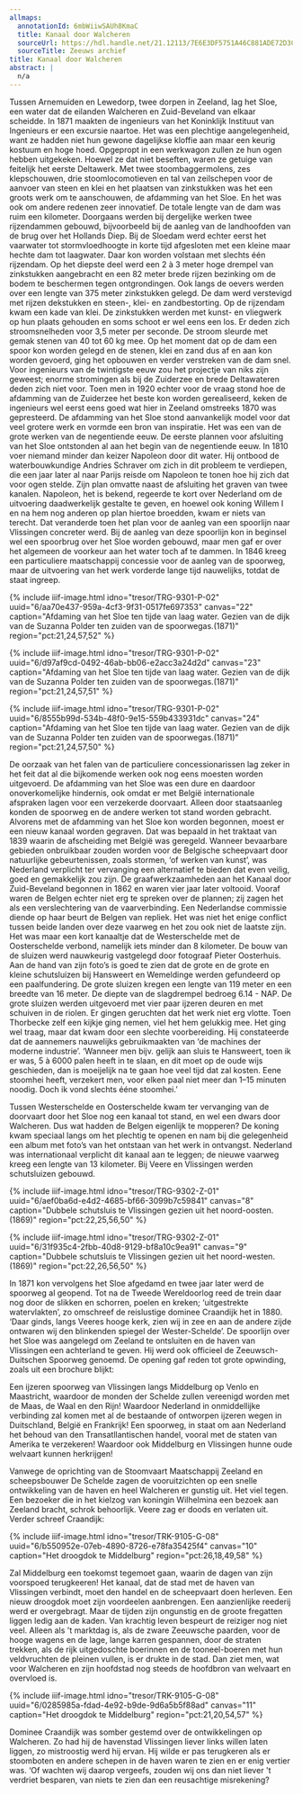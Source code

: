 ```yaml
---
allmaps:
  annotationId: 6mbWiiwSAUh8KmaC
  title: Kanaal door Walcheren
  sourceUrl: https://hdl.handle.net/21.12113/7E6E3DF5751A46C881ADE72D3CBE25E6
  sourceTitle: Zeeuws archief
title: Kanaal door Walcheren
abstract: |
  n/a
---
```

Tussen Arnemuiden en Lewedorp, twee dorpen in Zeeland, lag het Sloe, een water dat de eilanden Walcheren en Zuid-Beveland van elkaar scheidde. In 1871 maakten de ingenieurs van het Koninklijk Instituut van Ingenieurs er een excursie naartoe. Het was een plechtige aangelegenheid, want ze hadden niet hun gewone dagelijkse kloffie aan maar een keurig kostuum en hoge hoed. Opgepropt in een werkwagon zullen ze hun ogen hebben uitgekeken. Hoewel ze dat niet beseften, waren ze getuige van feitelijk het eerste Deltawerk. 
Met twee stoombaggermolens, zes klepschouwen, drie stoomlocomotieven en tal van zeilschepen voor de aanvoer van steen en klei en het plaatsen van zinkstukken was het een groots werk om te aanschouwen, de afdamming van het Sloe. En het was ook om andere redenen zeer innovatief. De totale lengte van de dam was ruim een kilometer. Doorgaans werden bij dergelijke werken twee rijzendammen gebouwd, bijvoorbeeld bij de aanleg van de landhoofden van de brug over het Hollands Diep. Bij de Sloedam werd echter eerst het vaarwater tot stormvloedhoogte in korte tijd afgesloten met een kleine maar hechte dam tot laagwater. Daar kon worden volstaan met slechts één rijzendam. 
Op het diepste deel werd een 2 à 3 meter hoge drempel van zinkstukken aangebracht en een 82 meter brede rijzen bezinking om de bodem te beschermen tegen ontgrondingen. Ook langs de oevers werden over een lengte van 375 meter zinkstukken gelegd. De dam werd verstevigd met rijzen dekstukken en steen-, klei- en zandbestorting. Op de rijzendam kwam een kade van klei. De zinkstukken werden met kunst- en vliegwerk op hun plaats gehouden en soms schoot er wel eens een los. Er deden zich stroomsnelheden voor 3,5 meter per seconde. De stroom sleurde met gemak stenen van 40 tot 60 kg mee. Op het moment dat op de dam een spoor kon worden gelegd en de stenen, klei en zand dus af en aan kon worden gevoerd, ging het opbouwen en verder verstreken van de dam snel. 
Voor ingenieurs van de twintigste eeuw zou het projectje van niks zijn geweest; enorme stromingen als bij de Zuiderzee en brede Deltawateren deden zich niet voor. Toen men in 1920 echter voor de vraag stond hoe de afdamming van de Zuiderzee het beste kon worden gerealiseerd, keken de ingenieurs wel eerst eens goed wat hier in Zeeland omstreeks 1870 was gepresteerd. De afdamming van het Sloe stond aanvankelijk model voor dat veel grotere werk en vormde een bron van inspiratie. Het was een van de grote werken van de negentiende eeuw.
De eerste plannen voor afsluiting van het Sloe ontstonden al aan het begin van de negentiende eeuw. In 1810 voer niemand minder dan keizer Napoleon door dit water. Hij ontbood de waterbouwkundige Andries Schraver om zich in dit probleem te verdiepen, die een jaar later al naar Parijs reisde om Napoleon te tonen hoe hij zich dat voor ogen stelde. Zijn plan omvatte naast de afsluiting het graven van twee kanalen. Napoleon, het is bekend, regeerde te kort over Nederland om de uitvoering daadwerkelijk gestalte te geven, en hoewel ook koning Willem I en na hem nog anderen op plan hiertoe broedden, kwam er niets van terecht. Dat veranderde toen het plan voor de aanleg van een spoorlijn naar Vlissingen concreter werd. Bij de aanleg van deze spoorlijn kon in beginsel wel een spoorbrug over het Sloe worden gebouwd, maar men gaf er over het algemeen de voorkeur aan het water toch af te dammen. In 1846 kreeg een particuliere maatschappij concessie voor de aanleg van de spoorweg, maar de uitvoering van het werk vorderde lange tijd nauwelijks, totdat de staat ingreep. 


{% include iiif-image.html idno="tresor/TRG-9301-P-02" uuid="6/aa70e437-959a-4cf3-9f31-0517fe697353" canvas="22" caption="Afdaming van het Sloe ten tijde van laag water. Gezien van de dijk van de Suzanna Polder ten zuiden van de spoorwegas.(1871)" region="pct:21,24,57,52" %}

{% include iiif-image.html idno="tresor/TRG-9301-P-02" uuid="6/d97af9cd-0492-46ab-bb06-e2acc3a24d2d" canvas="23" caption="Afdaming van het Sloe ten tijde van laag water. Gezien van de dijk van de Suzanna Polder ten zuiden van de spoorwegas.(1871)" region="pct:21,24,57,51" %}

{% include iiif-image.html idno="tresor/TRG-9301-P-02" uuid="6/8555b99d-534b-48f0-9e15-559b433931dc" canvas="24" caption="Afdaming van het Sloe ten tijde van laag water. Gezien van de dijk van de Suzanna Polder ten zuiden van de spoorwegas.(1871)" region="pct:21,24,57,50" %}

De oorzaak van het falen van de particuliere concessionarissen lag zeker in het feit dat al die bijkomende werken ook nog eens moesten worden uitgevoerd. De afdamming van het Sloe was een dure en daardoor onoverkomelijke hindernis, ook omdat er met België internationale afspraken lagen voor een verzekerde doorvaart. Alleen door staatsaanleg konden de spoorweg en de andere werken tot stand worden gebracht. 
Alvorens met de afdamming van het Sloe kon worden begonnen, moest er een nieuw kanaal worden gegraven. Dat was bepaald in het traktaat van 1839 waarin de afscheiding met België was geregeld. Wanneer bevaarbare gebieden onbruikbaar zouden worden voor de Belgische scheepvaart door natuurlijke gebeurtenissen, zoals stormen, ‘of werken van kunst’, was Nederland verplicht ter vervanging een alternatief te bieden dat even veilig, goed en gemakkelijk zou zijn. De graafwerkzaamheden aan het Kanaal door Zuid-Beveland begonnen in 1862 en waren vier jaar later voltooid. Vooraf waren de Belgen echter niet erg te spreken over de plannen; zij zagen het als een verslechtering van de vaarverbinding. Een Nederlandse commissie diende op haar beurt de Belgen van repliek. 
Het was niet het enige conflict tussen beide landen over deze vaarweg en het zou ook niet de laatste zijn. Het was maar een kort kanaaltje dat de Westerschelde met de Oosterschelde verbond, namelijk iets minder dan 8 kilometer. De bouw van de sluizen werd nauwkeurig vastgelegd door fotograaf Pieter Oosterhuis. Aan de hand van zijn foto’s is goed te zien dat de grote en de grote en kleine schutsluizen bij Hansweert en Wemeldinge werden gefundeerd op een paalfundering. De grote sluizen kregen een lengte van 119 meter en een breedte van 16 meter. De diepte van de slagdrempel bedroeg 6.14 - NAP. De grote sluizen werden uitgevoerd met vier paar ijzeren deuren en met schuiven in de riolen. 
Er gingen geruchten dat het werk niet erg vlotte. Toen Thorbecke zelf een kijkje ging nemen, viel het hem gelukkig mee. Het ging wel traag, maar dat kwam door een slechte voorbereiding. Hij constateerde dat de aannemers nauwelijks gebruikmaakten van ‘de machines der moderne industrie’. ‘Wanneer men bijv. gelijk aan sluis te Hansweert, toen ik er was, 5 à 6000 palen heeft in te slaan, en dit moet op de oude wijs geschieden, dan is moeijelijk na te gaan hoe veel tijd dat zal kosten. Eene stoomhei heeft, verzekert men, voor elken paal niet meer dan 1–15 minuten noodig. Doch ik vond slechts ééne stoomhei.’

Tussen Westerschelde en Oosterschelde kwam ter vervanging van de doorvaart door het Sloe nog een kanaal tot stand, en wel een dwars door Walcheren. Dus wat hadden de Belgen eigenlijk te mopperen? De koning kwam speciaal langs om het plechtig te openen en nam bij die gelegenheid een album met foto’s van het ontstaan van het werk in ontvangst. Nederland was internationaal verplicht dit kanaal aan te leggen; de nieuwe vaarweg kreeg een lengte van 13 kilometer. Bij Veere en Vlissingen werden schutsluizen gebouwd.

{% include iiif-image.html idno="tresor/TRG-9302-Z-01" uuid="6/aef0ba6d-e4d2-4685-bf66-3099b7c59841" canvas="8" caption="Dubbele schutsluis te Vlissingen gezien uit het noord-oosten. (1869)" region="pct:22,25,56,50" %}

{% include iiif-image.html idno="tresor/TRG-9302-Z-01" uuid="6/31f935c4-2fbb-40d8-9129-bf8a10c9ea91" canvas="9" caption="Dubbele schutsluis te Vlissingen gezien uit het noord-westen. (1869)" region="pct:22,26,56,50" %}

In 1871 kon vervolgens het Sloe afgedamd en twee jaar later werd de spoorweg al geopend. Tot na de Tweede Wereldoorlog reed de trein daar nog door de slikken en schorren, poelen en kreken; ‘uitgestrekte watervlakten’, zo omschreef de reislustige dominee Craandijk het in 1880. ‘Daar ginds, langs Veeres hooge kerk, zien wij in zee en aan de andere zijde ontwaren wij den blinkenden spiegel der Wester-Schelde’. 
De spoorlijn over het Sloe was aangelegd om Zeeland te ontsluiten en de haven van Vlissingen een achterland te geven. Hij werd ook officieel de Zeeuwsch-Duitschen Spoorweg genoemd. De opening gaf reden tot grote opwinding, zoals uit een brochure blijkt:

Een ijzeren spoorweg van Vlissingen langs Middelburg op Venlo en Maastricht, waardoor de monden der Schelde zullen vereenigd worden met de Maas, de Waal en den Rijn! Waardoor Nederland in onmiddellijke verbinding zal komen met al de bestaande of ontworpen ijzeren wegen in Duitschland, België en Frankrijk! Een spoorweg, in staat om aan Nederland het behoud van den Transatllantischen handel, vooral met de staten van Amerika te verzekeren! Waardoor ook Middelburg en Vlissingen hunne oude welvaart kunnen herkrijgen!

Vanwege de oprichting van de Stoomvaart Maatschappij Zeeland en scheepsbouwer De Schelde zagen de vooruitzichten op een snelle ontwikkeling van de haven en heel Walcheren er gunstig uit. Het viel tegen. Een bezoeker die in het kielzog van koningin Wilhelmina een bezoek aan Zeeland bracht, schrok behoorlijk. Veere zag er doods en verlaten uit. Verder schreef Craandijk:

{% include iiif-image.html idno="tresor/TRK-9105-G-08" uuid="6/b550952e-07eb-4890-8726-e78fa35425f4" canvas="10" caption="Het droogdok te Middelburg" region="pct:26,18,49,58" %}

Zal Middelburg een toekomst tegemoet gaan, waarin de dagen van zijn voorspoed terugkeeren! Het kanaal, dat de stad met de haven van Vlissingen verbindt, moet den handel en de scheepvaart doen herleven. Een nieuw droogdok moet zijn voordeelen aanbrengen. Een aanzienlijke reederij werd er overgebragt. Maar de tijden zijn ongunstig en de groote fregatten liggen ledig aan de kaden. Van krachtig leven bespeurt de reiziger nog niet veel. Alleen als 't marktdag is, als de zware Zeeuwsche paarden, voor de hooge wagens en de lage, lange karren gespannen, door de straten trekken, als de rijk uitgedoschte boerinnen en de tooneel-boeren met hun veldvruchten de pleinen vullen, is er drukte in de stad. Dan ziet men, wat voor Walcheren en zijn hoofdstad nog steeds de hoofdbron van welvaart en overvloed is.

{% include iiif-image.html idno="tresor/TRK-9105-G-08" uuid="6/0285985a-fdad-4e92-b9de-9d6a5b5f88ad" canvas="11" caption="Het droogdok te Middelburg" region="pct:21,20,54,57" %}

Dominee Craandijk was somber gestemd over de ontwikkelingen op Walcheren. Zo had hij de havenstad Vlissingen liever links  willen laten liggen, zo mistroostig werd hij ervan. Hij wilde er pas terugkeren als er stoomboten en andere schepen in de haven waren te zien en er enig vertier was. ‘Of wachten wij daarop vergeefs, zouden wij ons dan niet liever 't verdriet besparen, van niets te zien dan een reusachtige misrekening? 

